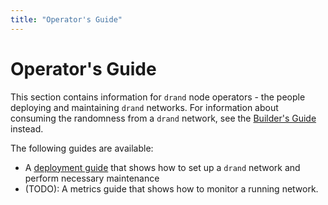 ```yaml
---
title: "Operator's Guide"
---
```


# Operator's Guide

This section contains information for `drand` node operators - the people deploying and maintaining `drand` networks.
For information about consuming the randomness from a `drand` network, see the [Builder's Guide](../builders/) instead.

The following guides are available:

- A [deployment guide](./deployment) that shows how to set up a `drand` network and perform necessary maintenance
- (TODO): A metrics guide that shows how to monitor a running network.

